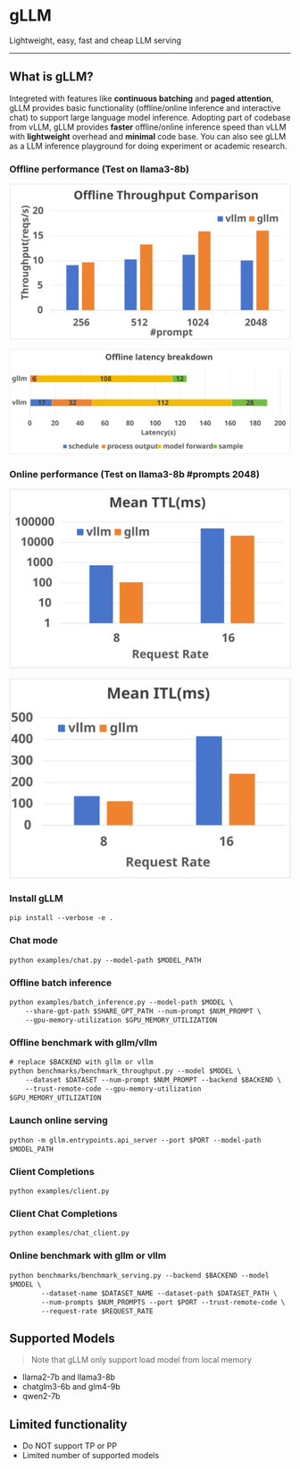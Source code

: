 # gLLM
Lightweight, easy, fast and cheap LLM serving

---

## What is gLLM?

Integreted with features like **continuous batching** and **paged attention**, gLLM provides basic functionality (offline/online inference and interactive chat) to support large language model inference. Adopting part of codebase from vLLM, gLLM provides **faster** offline/online inference speed than vLLM with **lightweight** overhead and **minimal** code base. You can also see gLLM as a LLM inference playground for doing experiment or academic research.

### Offline performance (Test on llama3-8b)

![](doc/pic/offline_throughput.svg)

![](doc/pic/latency_breakdown.svg)

### Online performance (Test on llama3-8b #prompts 2048)

![](doc/pic/online_TTL.svg)

![](doc/pic/online_ITL.svg)

### Install gLLM
```
pip install --verbose -e .
```

### Chat mode
```
python examples/chat.py --model-path $MODEL_PATH
```

### Offline batch inference
```
python examples/batch_inference.py --model-path $MODEL \
    --share-gpt-path $SHARE_GPT_PATH --num-prompt $NUM_PROMPT \
    --gpu-memory-utilization $GPU_MEMORY_UTILIZATION
```

### Offline benchmark with gllm/vllm
```
# replace $BACKEND with gllm or vllm
python benchmarks/benchmark_throughput.py --model $MODEL \
    --dataset $DATASET --num-prompt $NUM_PROMPT --backend $BACKEND \
    --trust-remote-code --gpu-memory-utilization $GPU_MEMORY_UTILIZATION
```

### Launch online serving
```
python -m gllm.entrypoints.api_server --port $PORT --model-path $MODEL_PATH
```

### Client Completions
```
python examples/client.py
```

### Client Chat Completions
```
python examples/chat_client.py
```

### Online benchmark with gllm or vllm
```
python benchmarks/benchmark_serving.py --backend $BACKEND --model $MODEL \
        --dataset-name $DATASET_NAME --dataset-path $DATASET_PATH \
        --num-prompts $NUM_PROMPTS --port $PORT --trust-remote-code \
        --request-rate $REQUEST_RATE
```

## Supported Models
> Note that gLLM only support load model from local memory

- llama2-7b and llama3-8b
- chatglm3-6b and glm4-9b
- qwen2-7b

## Limited functionality

- Do NOT support TP or PP
- Limited number of supported models
